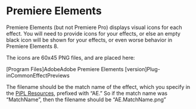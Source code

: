 # Premiere Elements

Premiere Elements (but not Premiere Pro) displays visual icons for each effect. You will need to provide icons for your effects, or else an empty black icon will be shown for your effects, or even worse behavior in Premiere Elements 8.

The icons are 60x45 PNG files, and are placed here:

[Program Files]AdobeAdobe Premiere Elements [version]Plug-inCommonEffectPreviews

The filename should be the match name of the effect, which you specify in the [PiPL Resources](../intro/pipl-resources.md#intro-pipl-resources), prefixed with “AE.” So if the match name was “MatchName”, then the filename should be “AE.MatchName.png”
